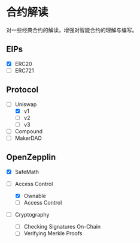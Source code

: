 # 合约解读

对一些经典合约的解读，增强对智能合约的理解与编写。

## EIPs

- [x] ERC20
- [ ] ERC721

## Protocol

- [ ] Uniswap
  - [x] v1
  - [ ] v2
  - [ ] v3

- [ ] Compound
- [ ] MakerDAO

## OpenZepplin

- [x] SafeMath

- [ ] Access Control
  - [x] Ownable
  - [ ] Access Control
- [ ] Cryptography
  - [ ] Checking Signatures On-Chain
  - [ ] Verifying Merkle Proofs
